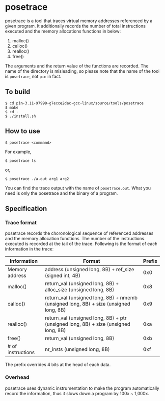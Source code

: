 # posetrace

posetrace is a tool that traces virtual memory addresses referenced by
a given program.
It additionally records the number of total instructions executed and
the memory allocations functions in below:

1. malloc()
1. calloc()
1. realloc()
1. free()

The arguments and the return value of the functions are recorded.
The name of the directory is misleading, so please note that the name of the
tool is `posetrace`, not `pin` in fact.

## To build
```
$ cd pin-3.11-97998-g7ecce2dac-gcc-linux/source/tools/posetrace
$ make
$ cd -
$ ./install.sh
```


## How to use
```
$ posetrace <command>
```
For example,
```
$ posetrace ls
```
or,
```
$ posetrace ./a.out arg1 arg2
```
You can find the trace output with the name of `posetrace.out`.
What you need is only the posetrace and the binary of a program.


## Specification 
### Trace format
posetrace records the choronological sequence of referenced addresses and
the memory allocation functions.
The number of the instructions executed is recorded at the tail of the trace.
Following is the format of each information in the trace:

Information | Format | Prefix
----------- | --------- | ------
Memory address | address (unsigned long, 8B) + ref_size (signed int, 4B) | 0x0
malloc() | return_val (unsigned long, 8B) + alloc_size (unsigned long, 8B) | 0x8
calloc() | return_val (unsigned long, 8B) + nmemb (unsigned long, 8B) + size (unsigned long, 8B) | 0x9
realloc() | return_val (unsigned long, 8B) + ptr (unsigned long, 8B) + size (unsigned long, 8B)| 0xa
free() | return_val (unsigned long, 8B) | 0xb
\# of instructions | nr_insts (unsigned long, 8B) | 0xf

The prefix overrides 4 bits at the head of each data.

### Overhead
posetrace uses dynamic instrumentation to make the program automatically record
the information, thus it slows down a program by 100x ~ 1,000x.
